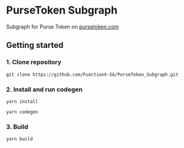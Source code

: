 # PurseToken Subgraph
Subgraph for Purse Token on [pursetoken.com](www.pursetoken.com)

## Getting started
### 1. Clone repository
```
git clone https://github.com/FunctionX-SG/PurseToken_Subgraph.git
```

### 2. Install and run codegen
```
yarn install

yarn codegen
```

### 3. Build
```
yarn build
```